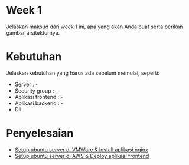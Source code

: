 # Week 1
Jelaskan maksud dari week 1 ini, apa yang akan Anda buat serta berikan gambar arsitekturnya.

# Kebutuhan
Jelaskan kebutuhan yang harus ada sebelum memulai, seperti:
- Server : -
- Security group : -
- Aplikasi frontend : -
- Aplikasi backend : -
- Dll

# Penyelesaian
- [Setup ubuntu server di VMWare & Install aplikasi nginx](setup-ubuntu-server-di-vmware-dan-install-aplikasi-nginx.md)
- [Setup ubuntu server di AWS & Deploy aplikasi frontend](setup-ubuntu-server-di-aws-dan-deploy-aplikasi-frontend.md)

